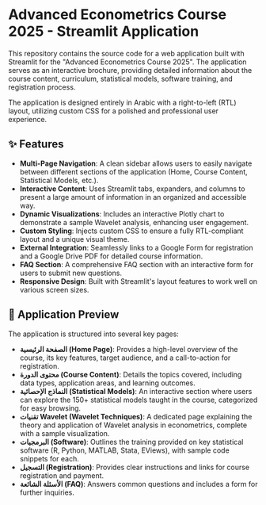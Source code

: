 # Advanced Econometrics Course 2025 - Streamlit Application

This repository contains the source code for a web application built with Streamlit for the "Advanced Econometrics Course 2025". The application serves as an interactive brochure, providing detailed information about the course content, curriculum, statistical models, software training, and registration process.

The application is designed entirely in Arabic with a right-to-left (RTL) layout, utilizing custom CSS for a polished and professional user experience.

## ✨ Features

- **Multi-Page Navigation**: A clean sidebar allows users to easily navigate between different sections of the application (Home, Course Content, Statistical Models, etc.).
- **Interactive Content**: Uses Streamlit tabs, expanders, and columns to present a large amount of information in an organized and accessible way.
- **Dynamic Visualizations**: Includes an interactive Plotly chart to demonstrate a sample Wavelet analysis, enhancing user engagement.
- **Custom Styling**: Injects custom CSS to ensure a fully RTL-compliant layout and a unique visual theme.
- **External Integration**: Seamlessly links to a Google Form for registration and a Google Drive PDF for detailed course information.
- **FAQ Section**: A comprehensive FAQ section with an interactive form for users to submit new questions.
- **Responsive Design**: Built with Streamlit's layout features to work well on various screen sizes.

## 📸 Application Preview

The application is structured into several key pages:

- **الصفحة الرئيسية (Home Page)**: Provides a high-level overview of the course, its key features, target audience, and a call-to-action for registration.
- **محتوى الدورة (Course Content)**: Details the topics covered, including data types, application areas, and learning outcomes.
- **النماذج الإحصائية (Statistical Models)**: An interactive section where users can explore the 150+ statistical models taught in the course, categorized for easy browsing.
- **تقنيات Wavelet (Wavelet Techniques)**: A dedicated page explaining the theory and application of Wavelet analysis in econometrics, complete with a sample visualization.
- **البرمجيات (Software)**: Outlines the training provided on key statistical software (R, Python, MATLAB, Stata, EViews), with sample code snippets for each.
- **التسجيل (Registration)**: Provides clear instructions and links for course registration and payment.
- **الأسئلة الشائعة (FAQ)**: Answers common questions and includes a form for further inquiries.

